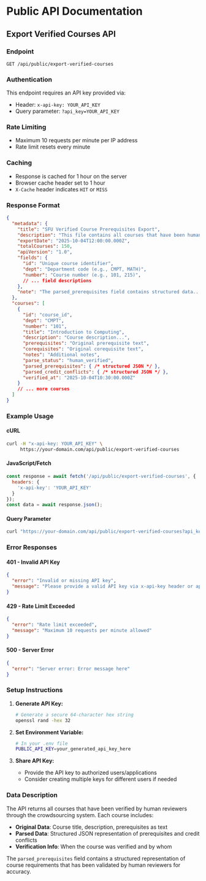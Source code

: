 # Public API Documentation

## Export Verified Courses API

### Endpoint
```
GET /api/public/export-verified-courses
```

### Authentication
This endpoint requires an API key provided via:
- Header: `x-api-key: YOUR_API_KEY`
- Query parameter: `?api_key=YOUR_API_KEY`

### Rate Limiting
- Maximum 10 requests per minute per IP address
- Rate limit resets every minute

### Caching
- Response is cached for 1 hour on the server
- Browser cache header set to 1 hour
- `X-Cache` header indicates `HIT` or `MISS`

### Response Format
```json
{
  "metadata": {
    "title": "SFU Verified Course Prerequisites Export",
    "description": "This file contains all courses that have been human-verified...",
    "exportDate": "2025-10-04T12:00:00.000Z",
    "totalCourses": 150,
    "apiVersion": "1.0",
    "fields": {
      "id": "Unique course identifier",
      "dept": "Department code (e.g., CMPT, MATH)",
      "number": "Course number (e.g., 101, 215)",
      // ... field descriptions
    },
    "note": "The parsed_prerequisites field contains structured data..."
  },
  "courses": [
    {
      "id": "course_id",
      "dept": "CMPT",
      "number": "101",
      "title": "Introduction to Computing",
      "description": "Course description...",
      "prerequisites": "Original prerequisite text",
      "corequisites": "Original corequisite text",
      "notes": "Additional notes",
      "parse_status": "human_verified",
      "parsed_prerequisites": { /* structured JSON */ },
      "parsed_credit_conflicts": { /* structured JSON */ },
      "verified_at": "2025-10-04T10:30:00.000Z"
    }
    // ... more courses
  ]
}
```

### Example Usage

#### cURL
```bash
curl -H "x-api-key: YOUR_API_KEY" \
     https://your-domain.com/api/public/export-verified-courses
```

#### JavaScript/Fetch
```javascript
const response = await fetch('/api/public/export-verified-courses', {
  headers: {
    'x-api-key': 'YOUR_API_KEY'
  }
});
const data = await response.json();
```

#### Query Parameter
```bash
curl "https://your-domain.com/api/public/export-verified-courses?api_key=YOUR_API_KEY"
```

### Error Responses

#### 401 - Invalid API Key
```json
{
  "error": "Invalid or missing API key",
  "message": "Please provide a valid API key via x-api-key header or api_key query parameter"
}
```

#### 429 - Rate Limit Exceeded
```json
{
  "error": "Rate limit exceeded",
  "message": "Maximum 10 requests per minute allowed"
}
```

#### 500 - Server Error
```json
{
  "error": "Server error: Error message here"
}
```

### Setup Instructions

1. **Generate API Key:**
   ```bash
   # Generate a secure 64-character hex string
   openssl rand -hex 32
   ```

2. **Set Environment Variable:**
   ```bash
   # In your .env file
   PUBLIC_API_KEY=your_generated_api_key_here
   ```

3. **Share API Key:**
   - Provide the API key to authorized users/applications
   - Consider creating multiple keys for different users if needed

### Data Description

The API returns all courses that have been verified by human reviewers through the crowdsourcing system. Each course includes:

- **Original Data**: Course title, description, prerequisites as text
- **Parsed Data**: Structured JSON representation of prerequisites and credit conflicts
- **Verification Info**: When the course was verified and by whom

The `parsed_prerequisites` field contains a structured representation of course requirements that has been validated by human reviewers for accuracy.